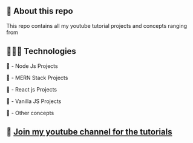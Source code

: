 ## 🚀 About this repo

This repo contains all my youtube tutorial projects and concepts ranging from

## 👨🏻‍💻 Technologies

🔴 - Node Js Projects

🔴 - MERN Stack Projects

🔴 - React js Projects

🔴 - Vanilla JS Projects

🔴 - Other concepts

## 🔗 [Join my youtube channel for the tutorials](https://www.youtube.com/channel/UCvu6J9q1AM6q4xysGqAvVyw)
